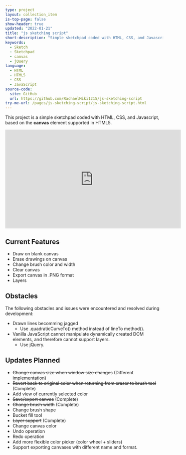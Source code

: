```yaml
---
type: project
layout: collection_item
is-top-page: false
show-header: true
updated: "2022-01-21"
title: "js sketching script"
short-description: "Simple sketchpad coded with HTML, CSS, and Javascript."
keywords:
  - Sketch
  - Sketchpad
  - canvas
  - jQuery
language:
  - HTML
  - HTML5
  - CSS
  - JavaScript
source-code: 
  site: GitHub
  url: https://github.com/RachaelMiki1215/js-sketching-script
try-me-url: /pages/js-sketching-script/js-sketching-script.html
---
```


This project is a simple sketchpad coded with HTML, CSS, and Javascript, based on the **canvas** element supported in HTML5.

<iframe width="560" height="315" src="https://www.youtube.com/embed/O1NRno-5QZ0" title="YouTube video player" frameborder="0" allow="accelerometer; autoplay; clipboard-write; encrypted-media; gyroscope; picture-in-picture" allowfullscreen></iframe>

## Current Features
- Draw on blank canvas
- Erase drawings on canvas
- Change brush color and width
- Clear canvas
- Export canvas in .PNG format
- Layers

## Obstacles
The following obstacles and issues were encountered and resolved during development:
- Drawn lines becomming jagged
  - Use .quadraticCurveTo() method instead of lineTo method().
- Vanilla JavaScript cannot manipulate dynamically created DOM elements, and therefore cannot support layers.
  - Use jQuery.

## Updates Planned
* ~~Change canvas size when window size changes~~ (Different implementation)
* ~~Revert back to original color when returning from eraser to brush tool~~ (Complete)
* Add view of currently selected color
* ~~Save/export canvas~~ (Complete)
* ~~Change brush width~~ (Complete)
* Change brush shape
* Bucket fill tool
* ~~Layer support~~ (Complete)
* Change canvas color
* Undo operation
* Redo operation
* Add more flexible color picker (color wheel + sliders)
* Support exporting canvases with different name and format.